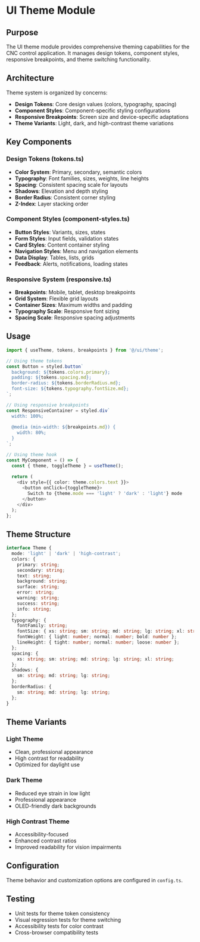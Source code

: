 # UI Theme Module

## Purpose
The UI theme module provides comprehensive theming capabilities for the CNC control application. It manages design tokens, component styles, responsive breakpoints, and theme switching functionality.

## Architecture
Theme system is organized by concerns:
- **Design Tokens**: Core design values (colors, typography, spacing)
- **Component Styles**: Component-specific styling configurations
- **Responsive Breakpoints**: Screen size and device-specific adaptations
- **Theme Variants**: Light, dark, and high-contrast theme variations

## Key Components

### Design Tokens (tokens.ts)
- **Color System**: Primary, secondary, semantic colors
- **Typography**: Font families, sizes, weights, line heights
- **Spacing**: Consistent spacing scale for layouts
- **Shadows**: Elevation and depth styling
- **Border Radius**: Consistent corner styling
- **Z-Index**: Layer stacking order

### Component Styles (component-styles.ts)
- **Button Styles**: Variants, sizes, states
- **Form Styles**: Input fields, validation states
- **Card Styles**: Content container styling
- **Navigation Styles**: Menu and navigation elements
- **Data Display**: Tables, lists, grids
- **Feedback**: Alerts, notifications, loading states

### Responsive System (responsive.ts)
- **Breakpoints**: Mobile, tablet, desktop breakpoints
- **Grid System**: Flexible grid layouts
- **Container Sizes**: Maximum widths and padding
- **Typography Scale**: Responsive font sizing
- **Spacing Scale**: Responsive spacing adjustments

## Usage
```typescript
import { useTheme, tokens, breakpoints } from '@/ui/theme';

// Using theme tokens
const Button = styled.button`
  background: ${tokens.colors.primary};
  padding: ${tokens.spacing.md};
  border-radius: ${tokens.borderRadius.md};
  font-size: ${tokens.typography.fontSize.md};
`;

// Using responsive breakpoints
const ResponsiveContainer = styled.div`
  width: 100%;
  
  @media (min-width: ${breakpoints.md}) {
    width: 80%;
  }
`;

// Using theme hook
const MyComponent = () => {
  const { theme, toggleTheme } = useTheme();
  
  return (
    <div style={{ color: theme.colors.text }}>
      <button onClick={toggleTheme}>
        Switch to {theme.mode === 'light' ? 'dark' : 'light'} mode
      </button>
    </div>
  );
};
```

## Theme Structure
```typescript
interface Theme {
  mode: 'light' | 'dark' | 'high-contrast';
  colors: {
    primary: string;
    secondary: string;
    text: string;
    background: string;
    surface: string;
    error: string;
    warning: string;
    success: string;
    info: string;
  };
  typography: {
    fontFamily: string;
    fontSize: { xs: string; sm: string; md: string; lg: string; xl: string };
    fontWeight: { light: number; normal: number; bold: number };
    lineHeight: { tight: number; normal: number; loose: number };
  };
  spacing: {
    xs: string; sm: string; md: string; lg: string; xl: string;
  };
  shadows: {
    sm: string; md: string; lg: string;
  };
  borderRadius: {
    sm: string; md: string; lg: string;
  };
}
```

## Theme Variants

### Light Theme
- Clean, professional appearance
- High contrast for readability
- Optimized for daylight use

### Dark Theme
- Reduced eye strain in low light
- Professional appearance
- OLED-friendly dark backgrounds

### High Contrast Theme
- Accessibility-focused
- Enhanced contrast ratios
- Improved readability for vision impairments

## Configuration
Theme behavior and customization options are configured in `config.ts`.

## Testing
- Unit tests for theme token consistency
- Visual regression tests for theme switching
- Accessibility tests for color contrast
- Cross-browser compatibility tests